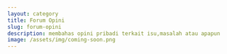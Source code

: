 ```yaml
---
layout: category
title: Forum Opini
slug: forum-opini
description: membahas opini pribadi terkait isu,masalah atau apapun
image: /assets/img/coming-soon.png
---
```

